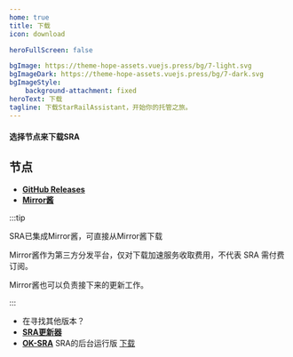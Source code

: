 ```yaml
---
home: true
title: 下载
icon: download

heroFullScreen: false

bgImage: https://theme-hope-assets.vuejs.press/bg/7-light.svg
bgImageDark: https://theme-hope-assets.vuejs.press/bg/7-dark.svg
bgImageStyle:
    background-attachment: fixed
heroText: 下载
tagline: 下载StarRailAssistant，开始你的托管之旅。
---
```

#### 选择节点来下载SRA

## 节点

- [**GitHub Releases**](https://github.com/Shasnow/StarRailAssistant/releases/latest)
- [**Mirror酱**](https://mirrorchyan.com/zh/projects?rid=StarRailAssistant&source=sra-webside)

:::tip

SRA已集成Mirror酱，可直接从Mirror酱下载

Mirror酱作为第三方分发平台，仅对下载加速服务收取费用，不代表 SRA 需付费订阅。

Mirror酱也可以负责接下来的更新工作。

:::
- 在寻找其他版本？ 
- [**SRA更新器**](https://github.com/Shasnow/SRAUpdater/releases)
- [**OK-SRA**](https://github.com/Shasnow/ok-starrailassistant) SRA的后台运行版 [下载](https://resource.starrailassistant.top/ok-sra-win32-Release-setup.exe)
